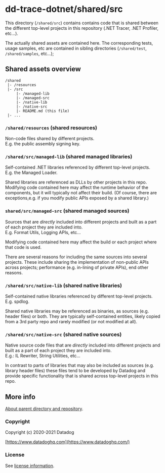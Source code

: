 # dd-trace-dotnet/shared/src

This directory (`/shared/src`) contains contains code that is shared between the different top-level projects in this repository (.NET Tracer, .NET Profiler, etc...).

The actually shared assets are contained here. The corresponding tests, usage samples, etc are contained in sibling directories (`/shared/test`, `/shared/samples`, etc...);

## Shared assets overview

```
/shared
 |- /resources
 |- /src
     |- /managed-lib
     |- /managed-src
     |- /native-lib
     |- /native-src
     |- README.md (this file)                    
 |- ...
 ```

### `/shared/resources` (shared resources)

Non-code files shared by different projects.<br />
E.g. the public assembly signing key.

### `/shared/src/managed-lib` (shared managed libraries)

Self-contained .NET libraries referenced by different top-level projects.<br />
E.g. the Managed Loader.

Shared libraries are referenced as DLLs by other projects in this repo. Modifying code contained here may affect the runtime behavior of the components, but it will typically not affect their build. (Of course, there are exceptions,e.g. if you modify public APIs exposed by a shared library.)

### `shared/src/managed-src` (shared managed sources)

Sources that are _directly_ included into different projects and built as a part of each project they are included into.<br />
E.g. Format Utils, Logging APIs, etc...

Modifying code contained here may affect the build or each project where that code is used.

There are several reasons for including the same sources into several projects. These include sharing the implementation of non-public APIs across projects; performance (e.g. in-lining of private APIs), end other reasons.

### `/shared/src/native-lib` (shared native libraries)

Self-contained native libraries referenced by different top-level projects.<br />
E.g. spdlog.

Shared native libraries may be referenced as binaries, as sources (e.g. header files) or both. They are typically self-contained entities, likely copied from a 3rd party repo and rarely modified (or not modified at all).

### `/shared/src/native-src` (shared native sources)

Native source code files that are _directly_ included into different projects and built as a part of each project they are included into.<br />
E.g.: IL Rewriter, String Utilities, etc...

In contrast to parts of libraries that may also be included as sources (e.g. library header files) these files tend to be developed by Datadog and provide specific functionality that is shared across top-level projects in this repo.

## More info

[About parent directory and repository](../README.md).

### Copyright

Copyright (c) 2020-2021 Datadog

[https://www.datadoghq.com](https://www.datadoghq.com/)

### License

See [license information](../../LICENSE).